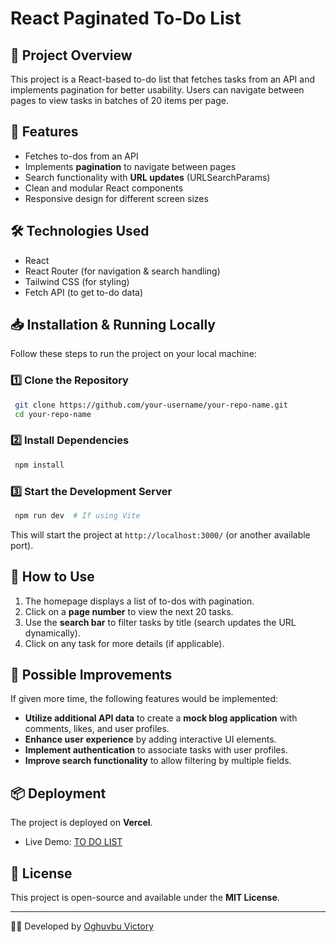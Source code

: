 # React Paginated To-Do List

## 📌 Project Overview
This project is a React-based to-do list that fetches tasks from an API and implements pagination for better usability. Users can navigate between pages to view tasks in batches of 20 items per page.

## 🚀 Features
- Fetches to-dos from an API
- Implements **pagination** to navigate between pages
- Search functionality with **URL updates** (URLSearchParams)
- Clean and modular React components
- Responsive design for different screen sizes

## 🛠️ Technologies Used
- React
- React Router (for navigation & search handling)
- Tailwind CSS (for styling)
- Fetch API (to get to-do data)

## 📥 Installation & Running Locally
Follow these steps to run the project on your local machine:

### 1️⃣ Clone the Repository
```sh
 git clone https://github.com/your-username/your-repo-name.git
 cd your-repo-name
```

### 2️⃣ Install Dependencies
```sh
 npm install
```

### 3️⃣ Start the Development Server
```sh
 npm run dev  # If using Vite

```
This will start the project at `http://localhost:3000/` (or another available port).

## 📌 How to Use
1. The homepage displays a list of to-dos with pagination.
2. Click on a **page number** to view the next 20 tasks.
3. Use the **search bar** to filter tasks by title (search updates the URL dynamically).
4. Click on any task for more details (if applicable).

## 🌟 Possible Improvements
If given more time, the following features would be implemented:
- **Utilize additional API data** to create a **mock blog application** with comments, likes, and user profiles.
- **Enhance user experience** by adding interactive UI elements.
- **Implement authentication** to associate tasks with user profiles.
- **Improve search functionality** to allow filtering by multiple fields.

## 📦 Deployment
The project is deployed on **Vercel**.
- Live Demo: [TO DO LIST](https://to-do-mu-wheat-21.vercel.app/)

## 📝 License
This project is open-source and available under the **MIT License**.

---

👨‍💻 Developed by [Oghuvbu Victory](https://github.com/La-victoire)

